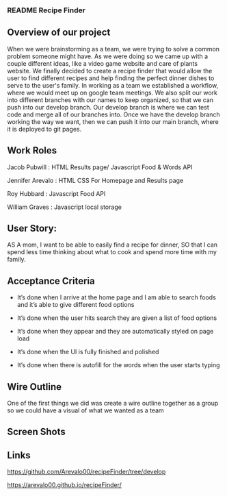 ### README Recipe Finder 


## Overview of our project 


When we were brainstorming as a team, we were trying to solve a common problem someone might have. As we were doing so we came up with a couple different ideas, like a video game website and care of plants website. We finally decided to create a recipe finder that would allow the user to find different recipes and help finding the perfect dinner dishes to serve to the user's family. In working as a team we established a workflow, where we would meet up on google team meetings. We also split our work into different branches with our names to keep organized, so that we can push into our develop branch. Our develop branch is where we can test code and merge all of our branches into. Once we have the develop branch working the way we want, then we can push it into our main branch, where it is deployed to git pages. 

## Work Roles 

Jacob Pubwill : HTML Results page/ Javascript Food & Words API 

Jennifer Arevalo : HTML CSS For Homepage and Results page 

Roy Hubbard : Javascript Food API

William Graves : Javascript local storage


## User Story:

AS A mom, I want to be able to easily find a recipe for dinner, SO that I can spend less time thinking about what to cook and spend more time with my family.


## Acceptance Criteria

* It’s done when I arrive at the home page and I am able to search foods and it’s able to give different food options

* It’s done when the user hits search they are given a list of food options 

* It’s done when they appear and they are automatically styled on page load 

* It’s done when the UI is fully finished and polished 

* It’s done when there is autofill for the words when the user starts typing 


## Wire Outline 

One of the first things we did was create a wire outline together as a group so we could have a visual of what we wanted as a team 





## Screen Shots 



## Links 

https://github.com/Arevalo00/recipeFinder/tree/develop

https://arevalo00.github.io/recipeFinder/ 

